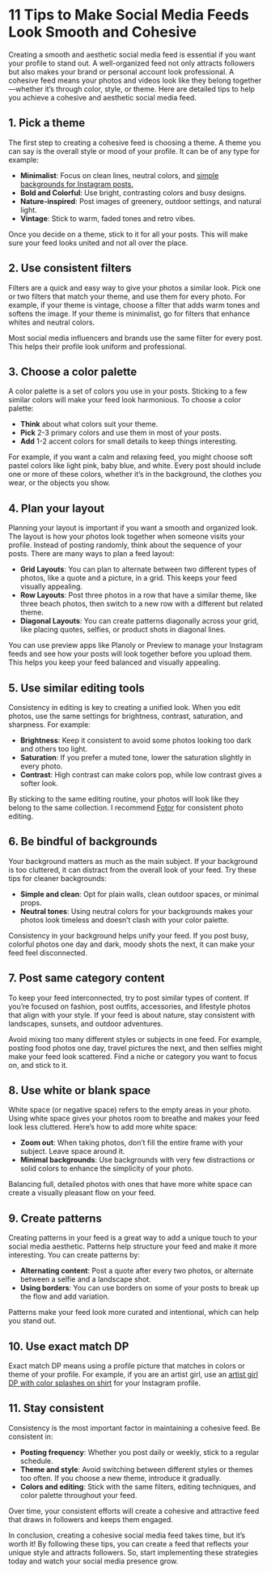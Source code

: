 <!DOCTYPE html>
<html lang="en">
<body>

<h1>11 Tips to Make Social Media Feeds Look Smooth and Cohesive</h1>

<p>Creating a smooth and aesthetic social media feed is essential if you want your profile to stand out. A well-organized feed not only attracts followers but also makes your brand or personal account look professional. A cohesive feed means your photos and videos look like they belong together—whether it’s through color, style, or theme. Here are detailed tips to help you achieve a cohesive and aesthetic social media feed.</p>

<h2>1. Pick a theme</h2>
<p>The first step to creating a cohesive feed is choosing a theme. A theme you can say is the overall style or mood of your profile. It can be of any type for example:</p>
<div class="content-box">
    <ul>
        <li><strong>Minimalist</strong>: Focus on clean lines, neutral colors, and <a href="https://www.pexels.com/search/instagram%20background/">simple backgrounds for Instagram posts.</a></li>
        <li><strong>Bold and Colorful</strong>: Use bright, contrasting colors and busy designs.</li>
        <li><strong>Nature-inspired</strong>: Post images of greenery, outdoor settings, and natural light.</li>
        <li><strong>Vintage</strong>: Stick to warm, faded tones and retro vibes.</li>
    </ul>
</div>
<p>Once you decide on a theme, stick to it for all your posts. This will make sure your feed looks united and not all over the place.</p>

<h2>2. Use consistent filters</h2>
<p>Filters are a quick and easy way to give your photos a similar look. Pick one or two filters that match your theme, and use them for every photo. For example, if your theme is vintage, choose a filter that adds warm tones and softens the image. If your theme is minimalist, go for filters that enhance whites and neutral colors.</p>
<div class="content-box">
    <p>Most social media influencers and brands use the same filter for every post. This helps their profile look uniform and professional.</p>
</div>

<h2>3. Choose a color palette</h2>
<p>A color palette is a set of colors you use in your posts. Sticking to a few similar colors will make your feed look harmonious. To choose a color palette:</p>
<div class="content-box">
    <ul>
        <li><strong>Think</strong> about what colors suit your theme.</li>
        <li><strong>Pick</strong> 2-3 primary colors and use them in most of your posts.</li>
        <li><strong>Add</strong> 1-2 accent colors for small details to keep things interesting.</li>
    </ul>
</div>
<p>For example, if you want a calm and relaxing feed, you might choose soft pastel colors like light pink, baby blue, and white. Every post should include one or more of these colors, whether it’s in the background, the clothes you wear, or the objects you show.</p>

<h2>4. Plan your layout</h2>
<p>Planning your layout is important if you want a smooth and organized look. The layout is how your photos look together when someone visits your profile. Instead of posting randomly, think about the sequence of your posts. There are many ways to plan a feed layout:</p>
<div class="content-box">
    <ul>
        <li><strong>Grid Layouts</strong>: You can plan to alternate between two different types of photos, like a quote and a picture, in a grid. This keeps your feed visually appealing.</li>
        <li><strong>Row Layouts</strong>: Post three photos in a row that have a similar theme, like three beach photos, then switch to a new row with a different but related theme.</li>
        <li><strong>Diagonal Layouts</strong>: You can create patterns diagonally across your grid, like placing quotes, selfies, or product shots in diagonal lines.</li>
    </ul>
</div>
<p>You can use preview apps like Planoly or Preview to manage your Instagram feeds and see how your posts will look together before you upload them. This helps you keep your feed balanced and visually appealing.</p>

<h2>5. Use similar editing tools</h2>
<p>Consistency in editing is key to creating a unified look. When you edit photos, use the same settings for brightness, contrast, saturation, and sharpness. For example:</p>
<div class="content-box">
    <ul>
        <li><strong>Brightness</strong>: Keep it consistent to avoid some photos looking too dark and others too light.</li>
        <li><strong>Saturation</strong>: If you prefer a muted tone, lower the saturation slightly in every photo.</li>
        <li><strong>Contrast</strong>: High contrast can make colors pop, while low contrast gives a softer look.</li>
    </ul>
</div>
<p>By sticking to the same editing routine, your photos will look like they belong to the same collection. I recommend <a href="https://www.fotor.com/">Fotor</a> for consistent photo editing.</p>

<h2>6. Be bindful of backgrounds</h2>
<p>Your background matters as much as the main subject. If your background is too cluttered, it can distract from the overall look of your feed. Try these tips for cleaner backgrounds:</p>
<div class="content-box">
    <ul>
        <li><strong>Simple and clean</strong>: Opt for plain walls, clean outdoor spaces, or minimal props.</li>
        <li><strong>Neutral tones</strong>: Using neutral colors for your backgrounds makes your photos look timeless and doesn’t clash with your color palette.</li>
    </ul>
</div>
<p>Consistency in your background helps unify your feed. If you post busy, colorful photos one day and dark, moody shots the next, it can make your feed feel disconnected.</p>

<h2>7. Post same category content</h2>
<p>To keep your feed interconnected, try to post similar types of content. If you’re focused on fashion, post outfits, accessories, and lifestyle photos that align with your style. If your feed is about nature, stay consistent with landscapes, sunsets, and outdoor adventures.</p>
<div class="content-box">
    <p>Avoid mixing too many different styles or subjects in one feed. For example, posting food photos one day, travel pictures the next, and then selfies might make your feed look scattered. Find a niche or category you want to focus on, and stick to it.</p>
</div>

<h2>8. Use white or blank space</h2>
<p>White space (or negative space) refers to the empty areas in your photo. Using white space gives your photos room to breathe and makes your feed look less cluttered. Here’s how to add more white space:</p>
<div class="content-box">
    <ul>
        <li><strong>Zoom out</strong>: When taking photos, don’t fill the entire frame with your subject. Leave space around it.</li>
        <li><strong>Minimal backgrounds</strong>: Use backgrounds with very few distractions or solid colors to enhance the simplicity of your photo.</li>
    </ul>
</div>
<p>Balancing full, detailed photos with ones that have more white space can create a visually pleasant flow on your feed.</p>

<h2>9. Create patterns</h2>
<p>Creating patterns in your feed is a great way to add a unique touch to your social media aesthetic. Patterns help structure your feed and make it more interesting. You can create patterns by:</p>
<div class="content-box">
    <ul>
        <li><strong>Alternating content</strong>: Post a quote after every two photos, or alternate between a selfie and a landscape shot.</li>
        <li><strong>Using borders</strong>: You can use borders on some of your posts to break up the flow and add variation.</li>
    </ul>
</div>
<p>Patterns make your feed look more curated and intentional, which can help you stand out.</p>

<h2>10. Use exact match DP</h2>
<p>Exact match DP means using a profile picture that matches in colors or theme of your profile. For example, if you are an artist girl, use an <a href="https://allofinsta.com/wp-content/uploads/2024/09/A-beautiful-painter-girl-with-splashes-on-her-shirt-after-painting.webp">artist girl DP with color splashes on shirt</a> for your Instagram profile.</p>

<h2>11. Stay consistent</h2>
<p>Consistency is the most important factor in maintaining a cohesive feed. Be consistent in:</p>
<div class="content-box">
    <ul>
        <li><strong>Posting frequency</strong>: Whether you post daily or weekly, stick to a regular schedule.</li>
        <li><strong>Theme and style</strong>: Avoid switching between different styles or themes too often. If you choose a new theme, introduce it gradually.</li>
        <li><strong>Colors and editing</strong>: Stick with the same filters, editing techniques, and color palette throughout your feed.</li>
    </ul>
</div>
<p>Over time, your consistent efforts will create a cohesive and attractive feed that draws in followers and keeps them engaged.</p>

<p>In conclusion, creating a cohesive social media feed takes time, but it’s worth it! By following these tips, you can create a feed that reflects your unique style and attracts followers. So, start implementing these strategies today and watch your social media presence grow.</p>

</body>
</html>
